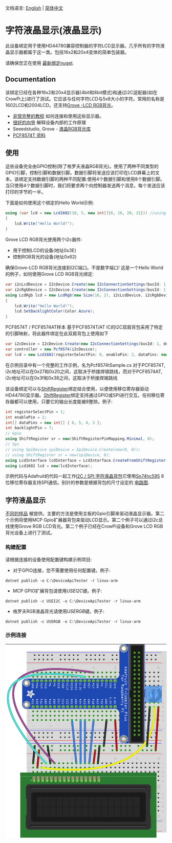 文档语言: [English](README.md) | [简体中文](README.zh-cn.md)

# 字符液晶显示(液晶显示)

此设备绑定用于使用HD44780兼容控制器的字符LCD显示器。几乎所有的字符液晶显示器都属于这一类。包括16x2和20x4变体的简单包装器。

请确保您正在使用 [最新绑定nuget](https://github.com/dotnet/iot#how-to-install).

## Documentation

该绑定已经在各种16x2和20x4显示器(4bit和8bit模式)和通过i2C适配器(如在CrowPi上)进行了测试。它应该与任何字符LCD与5x8大小的字符。常用的名称是1602LCD和2004LCD。还支持[Grove -LCD RGB背光](http://wiki.seeedstudio.com/Grove-LCD_RGB_Backlight/)。

- [非常完整的教程](https://learn.adafruit.com/drive-a-16x2-lcd-directly-with-a-raspberry-pi/overview) 如何连接和使用这些显示器。
- [很好的向导](http://www.site2241.net/november2014.htm) 解释设备内部的工作原理
- Seeedstudio, Grove - [液晶RGB背光库](<https://github.com/Seeed-Studio/Grove_LCD_RGB_Backlight>)
- [PCF8574T 资料](https://alselectro.wordpress.com/2016/05/12/serial-lcd-i2c-module-pcf8574/)

## 使用

这些设备完全由GPIO控制(除了格罗夫液晶RGB背光)。使用了两种不同类型的GPIO引脚，控制引脚和数据引脚。数据引脚将发送应该打印在LCD屏幕上的文本。该绑定支持数据引脚的两种不同配置:使用4个数据引脚和使用8个数据引脚。当只使用4个数据引脚时，我们将要求两个向控制器发送两个消息，每个发送应该打印的字节的一半。

下面是如何使用这个绑定的Hello World示例:

```csharp
using (var lcd = new Lcd1602(18, 5, new int[]{6, 16, 20, 21})) //using 4 data pins
{
    lcd.Write("Hello World!");
}
```

Grove LCD RGB背光使用两个i2c器件:

- 用于控制LCD的设备(地址0x3E)
- 控制RGB背光的设备(地址0x62)

确保Grove-LCD RGB背光连接到I2C端口。不是数字端口!
这是一个Hello World的例子，如何使用Grove LCD RGB背光绑定:

```csharp
var i2cLcdDevice = I2cDevice.Create(new I2cConnectionSettings(busId: 1, deviceAddress: 0x3E));
var i2cRgbDevice = I2cDevice.Create(new I2cConnectionSettings(busId: 1, deviceAddress: 0x62));
using LcdRgb lcd = new LcdRgb(new Size(16, 2), i2cLcdDevice, i2cRgbDevice);
{
    lcd.Write("Hello World!");
    lcd.SetBacklightColor(Color.Azure);
}
```

PCF8574T / PCF8574AT样本
基于PCF8574T/AT IC的I2C双肩背包采用了特定的引脚映射，将此器件绑定在此双肩背包上使用如下

```csharp
var i2cDevice = I2cDevice.Create(new I2cConnectionSettings(busId: 1, deviceAddress: 0x27));
var controller = new Pcf8574(i2cDevice);
var lcd = new Lcd1602(registerSelectPin: 0, enablePin: 2, dataPins: new int[] { 4, 5, 6, 7}, backlightPin: 3, readWritePin: 1, controller: controller);
```

在示例目录中有一个完整的工作示例，名为Pcf8574tSample.cs
对于PCF8574T, i2c地址可以在0x27和0x20之间，这取决于桥接焊锡跳线，而对于PCF8574AT, i2c地址可以在0x3f和0x38之间，这取决于桥接焊锡跳线

该设备绑定可以与[ShiftRegister](https://github.com/dotnet/iot/tree/main/src/devices/ShiftRegister/README.md)绑定结合使用，以便使用移位寄存器驱动HD44780显示器。[ShiftRegister](https://github.com/dotnet/iot/tree/main/src/devices/ShiftRegister/README.md)绑定支持通过GPIO或SPI进行交互。任何移位寄存器都可以使用，只要它的输出长度能被8整除。例子:

```csharp
int registerSelectPin = 1;
int enablePin = 2;
int[] dataPins = new int[] { 6, 5, 4, 3 };
int backlightPin = 7;
// Gpio
using ShiftRegister sr = new(ShiftRegisterPinMapping.Minimal, 8);
// Spi
// using SpiDevice spiDevice = SpiDevice.Create(new(0, 0));
// using ShiftRegister sr = new(spiDevice, 8);
using LcdInterface lcdInterface = LcdInterface.CreateFromShiftRegister(registerSelectPin, enablePin, dataPins, backlightPin, sr);
using Lcd1602 lcd = new(lcdInterface);
```

示例代码与Adafruit的代码一起工作[I2C / SPI 字符液晶背包](https://learn.adafruit.com/i2c-spi-lcd-backpack)它使用[Sn74hc595](https://github.com/dotnet/iot/blob/main/src/devices/Sn74hc595/README.md) 8位移位寄存器支持SPI通信。别针的参数是根据背包的尺寸设定的 [电路图](https://learn.adafruit.com/i2c-spi-lcd-backpack/downloads).

## 字符液晶显示

[不同的样品](https://github.com/dotnet/iot/tree/main/src/devices/CharacterLcd/samples) 被提供。主要的方法是使用主板的Gpio引脚来驱动液晶显示器。第二个示例将使用MCP Gpio扩展器背包来驱动LCD显示。第二个例子可以通过i2c总线使用Grove RGB LCD背光。第二个例子已经在CrowPi设备和Grove LCD RGB背光设备上进行了测试。

### 构建配置

请根据连接的设备使用配置键构建示例项目:

- 对于GPIO连接，您不需要使用任何配置键。例子:

```shell
dotnet publish -o C:\DeviceApiTester -r linux-arm
```

- MCP GPIO扩展背包请使用*USEI2C*键。例子:

```shell
dotnet publish -c USEI2C -o C:\DeviceApiTester -r linux-arm
```

- 格罗夫RGB液晶背光请使用*USERGB*键。例子:

```shell
dotnet publish -c USERGB -o C:\DeviceApiTester -r linux-arm
```

### 示例连接

![wiring](lcmWiringExample.jpg)
